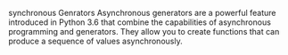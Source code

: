 synchronous Genrators
Asynchronous generators are a powerful feature introduced in Python 3.6 that combine the capabilities of asynchronous programming and generators. They allow you to create functions that can produce a sequence of values asynchronously.
